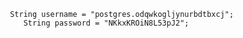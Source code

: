      String username = "postgres.odqwkogljynurbdtbxcj";
        String password = "NKkxKROiN8L53pJ2";
